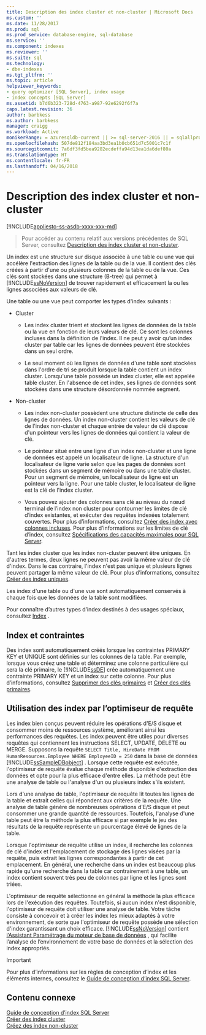 ```yaml
---
title: Description des index cluster et non-cluster | Microsoft Docs
ms.custom: ''
ms.date: 11/28/2017
ms.prod: sql
ms.prod_service: database-engine, sql-database
ms.service: ''
ms.component: indexes
ms.reviewer: ''
ms.suite: sql
ms.technology:
- dbe-indexes
ms.tgt_pltfrm: ''
ms.topic: article
helpviewer_keywords:
- query optimizer [SQL Server], index usage
- index concepts [SQL Server]
ms.assetid: b7d6b323-728d-4763-a987-92e6292f6f7a
caps.latest.revision: 36
author: barbkess
ms.author: barbkess
manager: craigg
ms.workload: Active
monikerRange: = azuresqldb-current || >= sql-server-2016 || = sqlallproducts-allversions
ms.openlocfilehash: 507de812f184aa3bd3ea1b0cb651d7c5001c7c1f
ms.sourcegitcommit: 7a6df3fd5bea9282ecdeffa94d13ea1da6def80a
ms.translationtype: HT
ms.contentlocale: fr-FR
ms.lasthandoff: 04/16/2018
---
```

# <a name="clustered-and-nonclustered-indexes-described"></a>Description des index cluster et non-cluster
[!INCLUDE[appliesto-ss-asdb-xxxx-xxx-md](../../includes/appliesto-ss-asdb-xxxx-xxx-md.md)]

 > Pour accéder au contenu relatif aux versions précédentes de SQL Server, consultez [Description des index cluster et non-cluster](https://msdn.microsoft.com/en-US/library/ms190457(SQL.120).aspx).

  Un index est une structure sur disque associée à une table ou une vue qui accélère l'extraction des lignes de la table ou de la vue. Il contient des clés créées à partir d'une ou plusieurs colonnes de la table ou de la vue. Ces clés sont stockées dans une structure (B-tree) qui permet à [!INCLUDE[ssNoVersion](../../includes/ssnoversion-md.md)] de trouver rapidement et efficacement la ou les lignes associées aux valeurs de clé.  
  
 Une table ou une vue peut comporter les types d'index suivants :  
  
-   Cluster  
  
    -   Les index cluster trient et stockent les lignes de données de la table ou la vue en fonction de leurs valeurs de clé. Ce sont les colonnes incluses dans la définition de l'index. Il ne peut y avoir qu’un index cluster par table car les lignes de données peuvent être stockées dans un seul ordre.  
  
    -   Le seul moment où les lignes de données d'une table sont stockées dans l'ordre de tri se produit lorsque la table contient un index cluster. Lorsqu'une table possède un index cluster, elle est appelée table cluster. En l'absence de cet index, ses lignes de données sont stockées dans une structure désordonnée nommée segment.  
  
-   Non-cluster  
  
    -   Les index non-cluster possèdent une structure distincte de celle des lignes de données. Un index non-cluster contient les valeurs de clé de l'index non-cluster et chaque entrée de valeur de clé dispose d'un pointeur vers les lignes de données qui contient la valeur de clé.  
  
    -   Le pointeur situé entre une ligne d'un index non-cluster et une ligne de données est appelé un localisateur de ligne. La structure d'un localisateur de ligne varie selon que les pages de données sont stockées dans un segment de mémoire ou dans une table cluster. Pour un segment de mémoire, un localisateur de ligne est un pointeur vers la ligne. Pour une table cluster, le localisateur de ligne est la clé de l'index cluster.  
  
    -   Vous pouvez ajouter des colonnes sans clé au niveau du nœud terminal de l’index non cluster pour contourner les limites de clé d’index existantes, et exécuter des requêtes indexées totalement couvertes. Pour plus d’informations, consultez [Créer des index avec colonnes incluses](../../relational-databases/indexes/create-indexes-with-included-columns.md). Pour plus d’informations sur les limites de clé d’index, consultez [Spécifications des capacités maximales pour SQL Server](../../sql-server/maximum-capacity-specifications-for-sql-server.md). 
  
 Tant les index cluster que les index non-cluster peuvent être uniques. En d'autres termes, deux lignes ne peuvent pas avoir la même valeur de clé d'index. Dans le cas contraire, l'index n'est pas unique et plusieurs lignes peuvent partager la même valeur de clé. Pour plus d’informations, consultez [Créer des index uniques](../../relational-databases/indexes/create-unique-indexes.md).  
  
 Les index d'une table ou d'une vue sont automatiquement conservés à chaque fois que les données de la table sont modifiées.  
  
 Pour connaître d’autres types d’index destinés à des usages spéciaux, consultez [Index](../../relational-databases/indexes/indexes.md) .  
  
## <a name="indexes-and-constraints"></a>Index et contraintes  
 Des index sont automatiquement créés lorsque les contraintes PRIMARY KEY et UNIQUE sont définies sur les colonnes de la table. Par exemple, lorsque vous créez une table et déterminez une colonne particulière qui sera la clé primaire, le [!INCLUDE[ssDE](../../includes/ssde-md.md)] crée automatiquement une contrainte PRIMARY KEY et un index sur cette colonne. Pour plus d’informations, consultez [Supprimer des clés primaires](../../relational-databases/tables/create-primary-keys.md) et [Créer des clés primaires](../../relational-databases/tables/create-unique-constraints.md).  
  
## <a name="how-indexes-are-used-by-the-query-optimizer"></a>Utilisation des index par l’optimiseur de requête  
 Les index bien conçus peuvent réduire les opérations d'E/S disque et consommer moins de ressources système, améliorant ainsi les performances des requêtes. Les index peuvent être utiles pour diverses requêtes qui contiennent les instructions SELECT, UPDATE, DELETE ou MERGE. Supposons la requête `SELECT Title, HireDate FROM HumanResources.Employee WHERE EmployeeID = 250` dans la base de données [!INCLUDE[ssSampleDBobject](../../includes/sssampledbobject-md.md)] . Lorsque cette requête est exécutée, l'optimiseur de requête évalue chaque méthode disponible d'extraction des données et opte pour la plus efficace d'entre elles. La méthode peut être une analyse de table ou l'analyse d'un ou plusieurs index s'ils existent.  
  
 Lors d'une analyse de table, l'optimiseur de requête lit toutes les lignes de la table et extrait celles qui répondent aux critères de la requête. Une analyse de table génère de nombreuses opérations d'E/S disque et peut consommer une grande quantité de ressources. Toutefois, l'analyse d'une table peut être la méthode la plus efficace si par exemple le jeu des résultats de la requête représente un pourcentage élevé de lignes de la table.  
  
 Lorsque l'optimiseur de requête utilise un index, il recherche les colonnes de clé d'index et l'emplacement de stockage des lignes visées par la requête, puis extrait les lignes correspondantes à partir de cet emplacement. En général, une recherche dans un index est beaucoup plus rapide qu'une recherche dans la table car contrairement à une table, un index contient souvent très peu de colonnes par ligne et les lignes sont triées.  
  
 L'optimiseur de requête sélectionne en général la méthode la plus efficace lors de l'exécution des requêtes. Toutefois, si aucun index n'est disponible, l'optimiseur de requête doit utiliser une analyse de table. Votre tâche consiste à concevoir et à créer les index les mieux adaptés à votre environnement, de sorte que l'optimiseur de requête possède une sélection d'index garantissant un choix efficace. [!INCLUDE[ssNoVersion](../../includes/ssnoversion-md.md)] contient [l’Assistant Paramétrage du moteur de base de données](../../relational-databases/performance/database-engine-tuning-advisor.md) , qui facilite l’analyse de l’environnement de votre base de données et la sélection des index appropriés.  
  
> [!IMPORTANT] 
> Pour plus d’informations sur les règles de conception d’index et les éléments internes, consultez le [Guide de conception d’index SQL Server](../../relational-databases/sql-server-index-design-guide.md).

## <a name="related-content"></a>Contenu connexe  
 [Guide de conception d’index SQL Server](../../relational-databases/sql-server-index-design-guide.md)     
 [Créer des index cluster](../../relational-databases/indexes/create-clustered-indexes.md)  
 [Créez des index non-cluster](../../relational-databases/indexes/create-nonclustered-indexes.md)  
  
  
